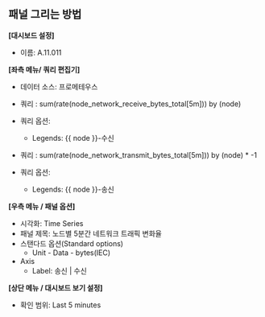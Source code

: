 ## 패널 그리는 방법

**[대시보드 설정]**
* 이름: A.11.011

**[좌측 메뉴/ 쿼리 편집기]**
* 데이터 소스: 프로메테우스
* 쿼리 :  sum(rate(node_network_receive_bytes_total[5m])) by (node)
* 쿼리 옵션:
  - Legends: {{ node }}-수신

* 쿼리 : sum(rate(node_network_transmit_bytes_total[5m])) by (node) * -1 
* 쿼리 옵션:
  - Legends: {{ node }}-송신

**[우측 메뉴 / 패널 옵션]**
* 시각화: Time Series
* 패널 제목: 노드별 5분간 네트워크 트래픽 변화율
* 스탠다드 옵션(Standard options)
  - Unit - Data - bytes(IEC)
* Axis
  - Label: 송신 | 수신
 
**[상단 메뉴 / 대시보드 보기 설정]**
* 확인 범위: Last 5 minutes